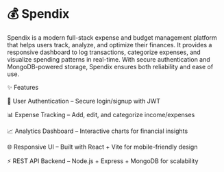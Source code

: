 # 💰 Spendix

Spendix is a modern full-stack expense and budget management platform that helps users track, analyze, and optimize their finances.
It provides a responsive dashboard to log transactions, categorize expenses, and visualize spending patterns in real-time.
With secure authentication and MongoDB-powered storage, Spendix ensures both reliability and ease of use.

✨ Features

🔐 User Authentication – Secure login/signup with JWT

📊 Expense Tracking – Add, edit, and categorize income/expenses

📈 Analytics Dashboard – Interactive charts for financial insights

🌐 Responsive UI – Built with React + Vite for mobile-friendly design

⚡ REST API Backend – Node.js + Express + MongoDB for scalability
